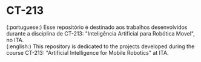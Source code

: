 # CT-213
(:portuguese:) Esse repositório é destinado aos trabalhos desenvolvidos durante a disciplina de CT-213: "Inteligência Artificial para Robótica Movel", no ITA.  
(:english:) This repository is dedicated to the projects developed during the course CT-213: "Artificial Intelligence for Mobile Robotics" at ITA.

